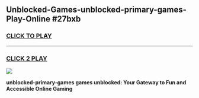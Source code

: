 
## Unblocked-Games-unblocked-primary-games-Play-Online #27bxb
<h3>
<a href="https://news.freeplayer.one?title=unblocked-primary-games&ref=3">CLICK TO PLAY</a></h3>
<hr>

<h3>
<a href="https://news.freeplayer.one?title=unblocked-primary-games&ref=3">CLICK 2 PLAY</a>
  
</h3>

<a href="https://news.freeplayer.one?title=unblocked-primary-games&ref=3"><img src="https://clearcache.store/games.png"></a>


**unblocked-primary-games games unblocked: Your Gateway to Fun and Accessible Online Gaming**
